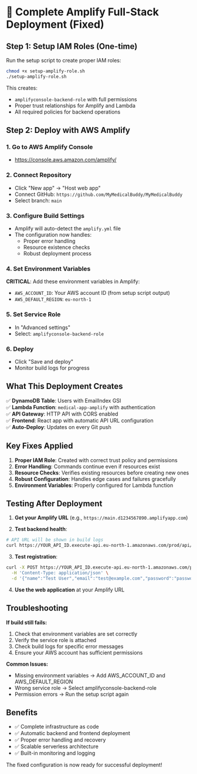 # 🚀 Complete Amplify Full-Stack Deployment (Fixed)

## Step 1: Setup IAM Roles (One-time)

Run the setup script to create proper IAM roles:

```bash
chmod +x setup-amplify-role.sh
./setup-amplify-role.sh
```

This creates:
- `amplifyconsole-backend-role` with full permissions
- Proper trust relationships for Amplify and Lambda
- All required policies for backend operations

## Step 2: Deploy with AWS Amplify

### 1. Go to AWS Amplify Console
- https://console.aws.amazon.com/amplify/

### 2. Connect Repository
- Click "New app" → "Host web app"
- Connect GitHub: `https://github.com/MyMedicalBuddy/MyMedicalBuddy`
- Select branch: `main`

### 3. Configure Build Settings
- Amplify will auto-detect the `amplify.yml` file
- The configuration now handles:
  - Proper error handling
  - Resource existence checks
  - Robust deployment process

### 4. Set Environment Variables
**CRITICAL**: Add these environment variables in Amplify:
- `AWS_ACCOUNT_ID`: Your AWS account ID (from setup script output)
- `AWS_DEFAULT_REGION`: `eu-north-1`

### 5. Set Service Role
- In "Advanced settings"
- Select: `amplifyconsole-backend-role`

### 6. Deploy
- Click "Save and deploy"
- Monitor build logs for progress

## What This Deployment Creates

✅ **DynamoDB Table**: Users with EmailIndex GSI  
✅ **Lambda Function**: `medical-app-amplify` with authentication  
✅ **API Gateway**: HTTP API with CORS enabled  
✅ **Frontend**: React app with automatic API URL configuration  
✅ **Auto-Deploy**: Updates on every Git push  

## Key Fixes Applied

1. **Proper IAM Role**: Created with correct trust policy and permissions
2. **Error Handling**: Commands continue even if resources exist
3. **Resource Checks**: Verifies existing resources before creating new ones
4. **Robust Configuration**: Handles edge cases and failures gracefully
5. **Environment Variables**: Properly configured for Lambda function

## Testing After Deployment

1. **Get your Amplify URL** (e.g., `https://main.d1234567890.amplifyapp.com`)

2. **Test backend health**:
```bash
# API URL will be shown in build logs
curl https://YOUR_API_ID.execute-api.eu-north-1.amazonaws.com/prod/api/health
```

3. **Test registration**:
```bash
curl -X POST https://YOUR_API_ID.execute-api.eu-north-1.amazonaws.com/prod/api/register \
  -H 'Content-Type: application/json' \
  -d '{"name":"Test User","email":"test@example.com","password":"password123"}'
```

4. **Use the web application** at your Amplify URL

## Troubleshooting

**If build still fails:**
1. Check that environment variables are set correctly
2. Verify the service role is attached
3. Check build logs for specific error messages
4. Ensure your AWS account has sufficient permissions

**Common Issues:**
- Missing environment variables → Add AWS_ACCOUNT_ID and AWS_DEFAULT_REGION
- Wrong service role → Select amplifyconsole-backend-role
- Permission errors → Run the setup script again

## Benefits

- ✅ Complete infrastructure as code
- ✅ Automatic backend and frontend deployment
- ✅ Proper error handling and recovery
- ✅ Scalable serverless architecture
- ✅ Built-in monitoring and logging

The fixed configuration is now ready for successful deployment!